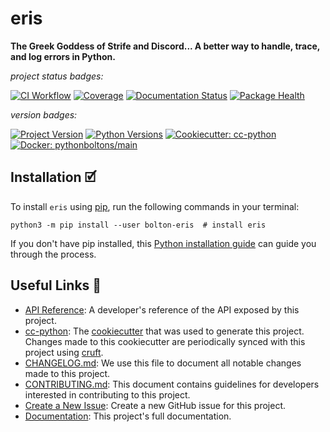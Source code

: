 # eris

**The Greek Goddess of Strife and Discord... A better way to handle, trace, and log errors in Python.**

_project status badges:_

[![CI Workflow](https://github.com/python-boltons/eris/actions/workflows/ci.yml/badge.svg)](https://github.com/python-boltons/eris/actions/workflows/ci.yml)
[![Coverage](https://codecov.io/gh/python-boltons/eris/branch/master/graph/badge.svg)](https://codecov.io/gh/python-boltons/eris)
[![Documentation Status](https://readthedocs.org/projects/bolton-eris/badge/?version=latest)](https://bolton-eris.readthedocs.io/en/latest/?badge=latest)
[![Package Health](https://snyk.io/advisor/python/bolton-eris/badge.svg)](https://snyk.io/advisor/python/bolton-eris)

_version badges:_

[![Project Version](https://img.shields.io/pypi/v/bolton-eris)](https://pypi.org/project/bolton-eris/)
[![Python Versions](https://img.shields.io/pypi/pyversions/bolton-eris)](https://pypi.org/project/bolton-eris/)
[![Cookiecutter: cc-python](https://img.shields.io/static/v1?label=cc-python&message=2021.12.22&color=d4aa00&logo=cookiecutter&logoColor=d4aa00)](https://github.com/python-boltons/cc-python)
[![Docker: pythonboltons/main](https://img.shields.io/static/v1?label=pythonboltons%20%2F%20main&message=2021.12.22&color=8ec4ad&logo=docker&logoColor=8ec4ad)](https://github.com/python-boltons/docker-python)


## Installation 🗹

To install `eris` using [pip][9], run the following
commands in your terminal:

``` shell
python3 -m pip install --user bolton-eris  # install eris
```

If you don't have pip installed, this [Python installation guide][10] can guide
you through the process.


## Useful Links 🔗

* [API Reference][3]: A developer's reference of the API exposed by this
  project.
* [cc-python][4]: The [cookiecutter][5] that was used to generate this project.
  Changes made to this cookiecutter are periodically synced with this project
  using [cruft][12].
* [CHANGELOG.md][2]: We use this file to document all notable changes made to
  this project.
* [CONTRIBUTING.md][7]: This document contains guidelines for developers
  interested in contributing to this project.
* [Create a New Issue][13]: Create a new GitHub issue for this project.
* [Documentation][1]: This project's full documentation.


[1]: https://bolton-eris.readthedocs.io/en/latest
[2]: https://github.com/python-boltons/eris/blob/master/CHANGELOG.md
[3]: https://bolton-eris.readthedocs.io/en/latest/modules.html
[4]: https://github.com/python-boltons/cc-python
[5]: https://github.com/cookiecutter/cookiecutter
[6]: https://docs.readthedocs.io/en/stable/
[7]: https://github.com/python-boltons/eris/blob/master/CONTRIBUTING.md
[8]: https://github.com/python-boltons/eris
[9]: https://pip.pypa.io
[10]: http://docs.python-guide.org/en/latest/starting/installation/
[11]: https://github.com/pypa/pipx
[12]: https://github.com/cruft/cruft
[13]: https://github.com/python-boltons/eris/issues/new/choose
